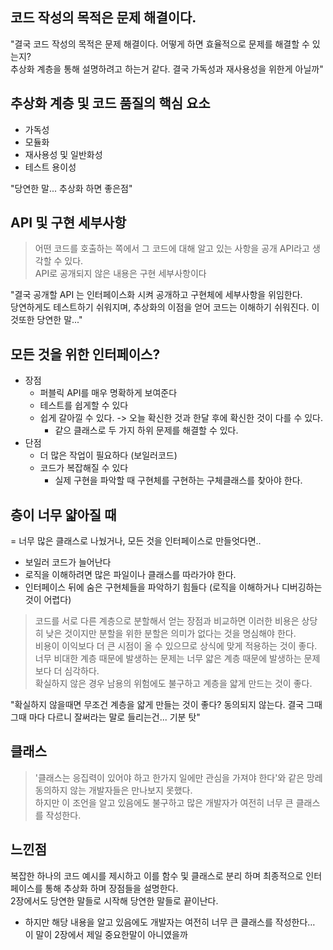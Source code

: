 
## 코드 작성의 목적은 문제 해결이다.
"결국 코드 작성의 목적은 문제 해결이다. 어떻게 하면 효율적으로 문제를 해결할 수 있는지?   
추상화 계층을 통해 설명하려고 하는거 같다. 결국 가독성과 재사용성을 위한게 아닐까"

## 추상화 계층 및 코드 품질의 핵심 요소
- 가독성
- 모듈화
- 재사용성 및 일반화성
- 테스트 용이성

"당연한 말... 추상화 하면 좋은점"

## API 및 구현 세부사항
> 어떤 코드를 호출하는 쪽에서 그 코드에 대해 알고 있는 사항을 공개 API라고 생각할 수 있다.  
> API로 공개되지 않은 내용은 구현 세부사항이다

"결국 공개할 API 는 인터페이스화 시켜 공개하고 구현체에 세부사항을 위임한다.  
당연하게도 테스트하기 쉬워지며, 추상화의 이점을 얻어 코드는 이해하기 쉬워진다. 이것또한 당연한 말..."

## 모든 것을 위한 인터페이스?
- 장점
  - 퍼블릭 API를 매우 명확하게 보여준다
  - 테스트를 쉽게할 수 있다
  - 쉽게 갈아낄 수 있다. -> 오늘 확신한 것과 한달 후에 확신한 것이 다를 수 있다.
    - 같으 클래스로 두 가지 하위 문제를 해결할 수 있다.    
- 단점
  - 더 많은 작업이 필요하다 (보일러코드)
  - 코드가 복잡해질 수 있다 
    -  실제 구현을 파악할 때 구현체를 구현하는 구체클래스를 찾아야 한다.

## 층이 너무 얇아질 때 
= 너무 많은 클래스로 나눴거나, 모든 것을 인터페이스로 만들엇다면..  
- 보일러 코드가 늘어난다
- 로직을 이해하려면 많은 파일이나 클래스를 따라가야 한다.
- 인터페이스 뒤에 숨은 구현체들을 파악하기 힘들다 (로직을 이해하거나 디버깅하는 것이 어렵다)

> 코드를 서로 다른 계층으로 분할해서 얻는 장점과 비교하면 이러한 비용은 상당히 낮은 것이지만 분할을 위한 분할은 의미가 없다는 것을 명심해야 한다.  
> 비용이 이익보다 더 큰 시점이 올 수 있으므로 상식에 맞게 적용하는 것이 좋다.  
> 너무 비대한 계층 때문에 발생하는 문제는 너무 얇은 계층 때문에 발생하는 문제보다 더 심각하다.  
> 확실하지 않은 경우 남용의 위험에도 불구하고 계층을 얇게 만드는 것이 좋다.

"확실하지 않을때면 무조건 계층을 얇게 만들는 것이 좋다? 동의되지 않는다. 결국 그때그때 마다 다르니 잘써라는 말로 들리는건... 기분 탓"

## 클래스
> '클래스는 응집력이 있어야 하고 한가지 일에만 관심을 가져야 한다'와 같은 망레 동의하지 않는 개발자들은 만나보지 못했다.  
> 하지만 이 조언을 알고 있음에도 불구하고 많은 개발자가 여전히 너무 큰 클래스를 작성한다.

## 느낀점
복잡한 하나의 코드 예시를 제시하고 이를 함수 및 클래스로 분리 하며 최종적으로 인터페이스를 통해 추상화 하며 장점들을 설명한다.  
2장에서도 당연한 말들로 시작해 당연한 말들로 끝이난다. 
- 하지만 해당 내용을 알고 있음에도 개발자는 여전히 너무 큰 클래스를 작성한다… 이 말이 2장에서 제일 중요한말이 아니였을까
